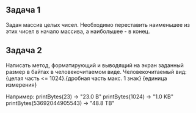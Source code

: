 ## Задача 1
Задан массив целых чисел. Необходимо переставить наименьшее из этих чисел в начало массива, а наибольшее - в конец.

## Задача 2

Написать метод, форматирующий и выводящий на экран заданный размер в байтах в человекочитаемом виде.
Человекочитаемый вид: 
{целая часть <= 1024}.{дробная часть макс. 1 знак} {единица измерения}

Например:
printBytes(23) -> "23.0 B"
printBytes(1024) -> "1.0 KB"
printBytes(53692044905543) -> "48.8 TB"

